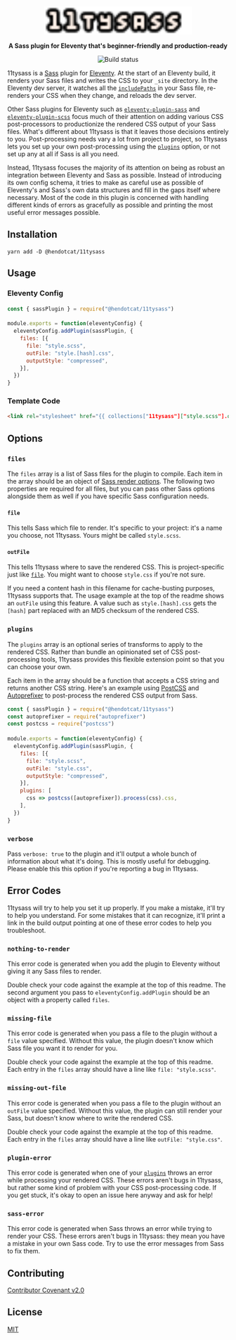 <p align="center">
  <img
    alt="11tysass"
    src="https://github.com/hendotcat/11tysass/raw/trunk/11tysass.svg"
    height="64"
  />
</p>

<p align="center">
  <strong>
    A Sass plugin for Eleventy that's beginner-friendly and production-ready
  </strong>
</p>

<p align="center">
  <img
    src="https://github.com/hendotcat/11tysass/actions/workflows/publish.yml/badge.svg"
    alt="Build status"
  />
</p>

11tysass is a [Sass] plugin for [Eleventy]. At the start of an Eleventy build,
it renders your Sass files and writes the CSS to your `_site` directory. In the
Eleventy dev server, it watches all the [`includePaths`][includePaths] in your
Sass file, re-renders your CSS when they change, and reloads the dev server.

Other Sass plugins for Eleventy such as
[`eleventy-plugin-sass`][eleventy-plugin-sass] and
[`eleventy-plugin-scss`][eleventy-plugin-scss] focus much of their attention on
adding various CSS post-processors to productionize the rendered CSS output of
your Sass files. What's different about 11tysass is that it leaves those
decisions entirely to you. Post-processing needs vary a lot from project to
project, so 11tysass lets you set up your own post-processing using the
[`plugins`](#plugins) option, or not set up any at all if Sass is all you need.

Instead, 11tysass focuses the majority of its attention on being as robust an
integration between Eleventy and Sass as possible. Instead of introducing its
own config schema, it tries to make as careful use as possible of Eleventy's
and Sass's own data structures and fill in the gaps itself where necessary.
Most of the code in this plugin is concerned with handling different kinds of
errors as gracefully as possible and printing the most useful error messages
possible.

## Installation

```
yarn add -D @hendotcat/11tysass
```

## Usage

### Eleventy Config

```javascript
const { sassPlugin } = require("@hendotcat/11tysass")

module.exports = function(eleventyConfig) {
  eleventyConfig.addPlugin(sassPlugin, {
    files: [{
      file: "style.scss",
      outFile: "style.[hash].css",
      outputStyle: "compressed",
    }],
  })
}
```

### Template Code

```html
<link rel="stylesheet" href="{{ collections["11tysass"]["style.scss"].outFile }}" />
```

## Options

### `files`

The `files` array is a list of Sass files for the plugin to compile. Each item
in the array should be an object of [Sass render options][sass.Options]. The
following two properties are required for all files, but you can pass other
Sass options alongside them as well if you have specific Sass configuration
needs. 

#### `file`

This tells Sass which file to render. It's specific to your project: it's a name you choose, not 11tysass. Yours might be called `style.scss`.

#### `outFile`

This tells 11tysass where to save the rendered CSS.
This is project-specific just like [`file`](#file).
You might want to choose `style.css` if you're not sure.

If you need a content hash in this filename for cache-busting purposes,
11tysass supports that. The usage example at the top of the readme shows an
`outFile` using this feature. A value such as `style.[hash].css` gets the
`[hash]` part replaced with an MD5 checksum of the rendered CSS.

### `plugins`

The `plugins` array is an optional series of transforms to apply to the
rendered CSS. Rather than bundle an opinionated set of CSS post-processing
tools, 11tysass provides this flexible extension point so that you can choose
your own.

Each item in the array should be a function that accepts a CSS string and
returns another CSS string. Here's an example using [PostCSS] and
[Autoprefixer] to post-process the rendered CSS output from Sass.

```javascript
const { sassPlugin } = require("@hendotcat/11tysass")
const autoprefixer = require("autoprefixer")
const postcss = require("postcss")

module.exports = function(eleventyConfig) {
  eleventyConfig.addPlugin(sassPlugin, {
    files: [{
      file: "style.scss",
      outFile: "style.css",
      outputStyle: "compressed",
    }],
    plugins: [
      css => postcss([autoprefixer]).process(css).css,
    ],
  })
}
```

### `verbose`

Pass `verbose: true` to the plugin and it'll output a whole bunch of
information about what it's doing. This is mostly useful for debugging. Please
enable this this option if you're reporting a bug in 11tysass.

## Error Codes

11tysass will try to help you set it up properly. If you make a mistake,
it'll try to help you understand. For some mistakes that it can recognize,
it'll print a link in the build output pointing at one of these error codes to
help you troubleshoot.

### `nothing-to-render`

This error code is generated when you add the plugin to Eleventy without giving
it any Sass files to render.

Double check your code against the example at the top of this readme. The
second argument you pass to `eleventyConfig.addPlugin` should be an object with
a property called `files`.

### `missing-file`

This error code is generated when you pass a file to the plugin without a
`file` value specified. Without this value, the plugin doesn't know which Sass
file you want it to render for you.

Double check your code against the example at the top of this readme. Each
entry in the `files` array should have a line like `file: "style.scss"`.

### `missing-out-file`

This error code is generated when you pass a file to the plugin without an
`outFile` value specified. Without this value, the plugin can still render
your Sass, but doesn't know where to write the rendered CSS.

Double check your code against the example at the top of this readme. Each
entry in the `files` array should have a line like `outFile: "style.css"`.

### `plugin-error`

This error code is generated when one of your [`plugins`](#plugins) throws an
error while processing your rendered CSS. These errors aren't bugs in 11tysass,
but rather some kind of problem with your CSS post-processing code. If you get
stuck, it's okay to open an issue here anyway and ask for help!

### `sass-error`

This error code is generated when Sass throws an error while trying to render
your CSS. These errors aren't bugs in 11tysass: they mean you have a mistake in
your own Sass code. Try to use the error messages from Sass to fix them.

## Contributing

[Contributor Covenant v2.0]

## License

[MIT]

[eleventy-plugin-sass]: https://github.com/Sonaryr/eleventy-plugin-sass
[eleventy-plugin-scss]: https://github.com/jamshop/eleventy-plugin-scss
[sass.Options]: https://sass-lang.com/documentation/js-api#options
[sass.Result]: https://sass-lang.com/documentation/js-api#result-object
[includePaths]: https://sass-lang.com/documentation/js-api#includepaths
[Sass]: https://sass-lang.com/
[Eleventy]: https://www.11ty.dev/
[PostCSS]: https://postcss.org
[Autoprefixer]: https://autoprefixer.github.io
[Contributor Covenant v2.0]: https://www.contributor-covenant.org/version/2/0/code_of_conduct/
[MIT]: https://opensource.org/licenses/MIT
